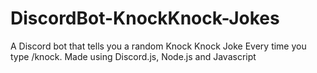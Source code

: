 # DiscordBot-KnockKnock-Jokes
A Discord bot that tells you a random Knock Knock Joke Every time you type /knock.
Made using Discord.js, Node.js and Javascript
